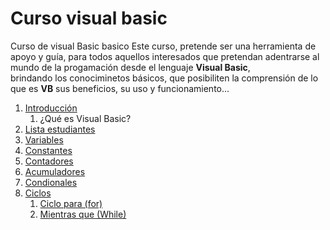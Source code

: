# Curso visual basic

Curso de visual Basic basico
Este curso, pretende ser una herramienta de apoyo y guía, para todos aquellos interesados que pretendan adentrarse al mundo de la progamación desde el lenguaje **Visual Basic**,  
brindando los conociminetos básicos, que posibiliten la comprensión de lo que es **VB** sus beneficios, su uso y funcionamiento...

1. [Introducción](introduccion/readme.md)
     1. ¿Qué es Visual Basic?
2. [Lista estudiantes](aprendices/readme.md)
3. [Variables]()
4. [Constantes]()
5. [Contadores]()
6. [Acumuladores]()
7. [Condionales]()
8. [Ciclos]()
     1. [Ciclo para (for)]()
     2. [Mientras que (While)]()
